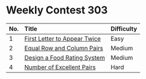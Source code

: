 # Weekly Contest 303

| No. | Title | Difficulty
|:---|:---|:---|
| 1 | [First Letter to Appear Twice](https://leetcode.com/problems/first-letter-to-appear-twice/) | Easy
| 2 | [Equal Row and Column Pairs](https://leetcode.com/problems/equal-row-and-column-pairs/) | Medium
| 3 | [Design a Food Rating System](https://leetcode.com/problems/design-a-food-rating-system/) | Medium
| 4 | [Number of Excellent Pairs](https://leetcode.com/problems/number-of-excellent-pairs/) | Hard